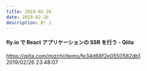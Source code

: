 ```yaml
---
title: 2019-02-26
date: 2019-02-26
description: B! 1
---
```


#### fly.io で React アプリケーションの SSR を行う - Qiita
https://qiita.com/mizchi/items/fe34d68f2e0550582db1<br>
2019/02/26 23:48:07<br>


